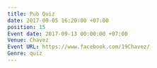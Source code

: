 ```yaml
---
title: Pub Quiz
date: 2017-09-05 16:20:00 +07:00
position: 15
Event date: 2017-09-13 00:00:00 +07:00
Venue: Chavez
Event URL: https://www.facebook.com/19Chavez/
Genre: quiz
---
```


